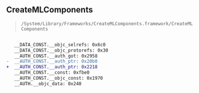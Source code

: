 ## CreateMLComponents

> `/System/Library/Frameworks/CreateMLComponents.framework/CreateMLComponents`

```diff

   __DATA_CONST.__objc_selrefs: 0x6c0
   __DATA_CONST.__objc_protorefs: 0x30
   __AUTH_CONST.__auth_got: 0x2958
-  __AUTH_CONST.__auth_ptr: 0x20b0
+  __AUTH_CONST.__auth_ptr: 0x2218
   __AUTH_CONST.__const: 0xfbe0
   __AUTH_CONST.__objc_const: 0x1970
   __AUTH.__objc_data: 0x240

```
